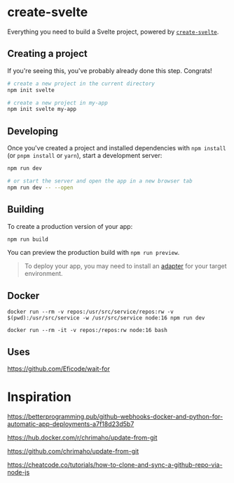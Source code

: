 # create-svelte

Everything you need to build a Svelte project, powered by [`create-svelte`](https://github.com/sveltejs/kit/tree/master/packages/create-svelte).

## Creating a project

If you're seeing this, you've probably already done this step. Congrats!

```bash
# create a new project in the current directory
npm init svelte

# create a new project in my-app
npm init svelte my-app
```

## Developing

Once you've created a project and installed dependencies with `npm install` (or `pnpm install` or `yarn`), start a development server:

```bash
npm run dev

# or start the server and open the app in a new browser tab
npm run dev -- --open
```

## Building

To create a production version of your app:

```bash
npm run build
```

You can preview the production build with `npm run preview`.

> To deploy your app, you may need to install an [adapter](https://kit.svelte.dev/docs/adapters) for your target environment.

## Docker

    docker run --rm -v repos:/usr/src/service/repos:rw -v $(pwd):/usr/src/service -w /usr/src/service node:16 npm run dev

    docker run --rm -it -v repos:/repos:rw node:16 bash

## Uses

https://github.com/Eficode/wait-for

# Inspiration

https://betterprogramming.pub/github-webhooks-docker-and-python-for-automatic-app-deployments-a7f18d23d5b7

https://hub.docker.com/r/chrimaho/update-from-git

https://github.com/chrimaho/update-from-git

https://cheatcode.co/tutorials/how-to-clone-and-sync-a-github-repo-via-node-js
